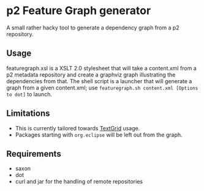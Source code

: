 # p2 Feature Graph generator

A small rather hacky tool to generate a dependency graph from a p2 repository.

## Usage

featuregraph.xsl is a XSLT 2.0 stylesheet that will take a content.xml from a
p2 metadata repository and create a graphviz graph illustrating the
dependencies from that. The shell script is a launcher that will generate a
graph from a given content.xml; use `featuregraph.sh content.xml [Options to
dot]` to launch.

## Limitations 

* This is currently tailored towards [TextGrid](http://www.textgrid.de/) usage.
* Packages starting with `org.eclipse` will be left out from the graph.

## Requirements

* saxon
* dot
* curl and jar for the handling of remote repositories
